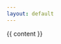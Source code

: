 ```yaml
---
layout: default
---
```


<article>
  <div class="entry" id="post">
    {{ content }}
  </div>
</article>